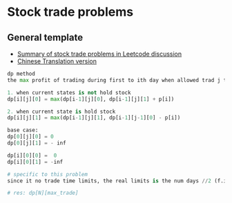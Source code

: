 # Stock trade problems 

## General template 
- [Summary of stock trade problems in Leetcode discussion](https://leetcode.com/problems/best-time-to-buy-and-sell-stock-with-transaction-fee/discuss/108870/Most-consistent-ways-of-dealing-with-the-series-of-stock-problems)
- [Chinese Translation version](https://leetcode-cn.com/circle/article/qiAgHn/)
```python
dp method
the max profit of trading during first to ith day when allowed trad j times 

1. when current states is not hold stock 
dp[i][j][0] = max(dp[i-1][j][0], dp[i-1][j][1] + p[i])

2. when current state is hold stock
dp[i][j][1] = max(dp[i-1][j][1], dp[i-1][j-1][0] - p[i])

base case:
dp[0][j][0] = 0
dp[0][j][1] = - inf

dp[i][0][0] =  0
dp[i][0][1] = -inf

# specific to this problem
since it no trade time limits, the real limits is the num days //2 (f.i. if days = 6, max trades =3, if day=5, max trade = 2)

# res: dp[N][max_trade]
```
